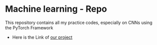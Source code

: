 # Machine learning - Repo

This repository contains all my practice codes, especially on CNNs using the PyTorch Framework
    
 * Here is the Link of [our project](https://github.com/abbasmammadov/Facial-Expression-Recognition)
